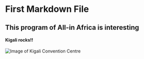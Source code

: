 # First Markdown File

## This program of All-in Africa is interesting

#### Kigali rocks!!

![Image of Kigali Convention Centre](https://www.blackpast.org/wp-content/uploads/prodimages/files/Kigali_Convention_Centre_December_1_2018_Courtesy_Raddison__CC_BY-SA_40.jpg)
